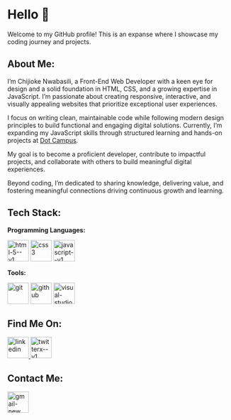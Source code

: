 # Hello 👋

Welcome to my GitHub profile! This is an expanse where I showcase my coding journey and projects.

## About Me:

I’m Chijioke Nwabasili, a Front-End Web Developer with a keen eye for design and a solid foundation in HTML, CSS, and a growing expertise in JavaScript. I’m passionate about creating responsive, interactive, and visually appealing websites that prioritize exceptional user experiences.

 I focus on writing clean, maintainable code while following modern design principles to build functional and engaging digital solutions. Currently, I’m expanding my JavaScript skills through structured learning and hands-on projects at <a href="https://www.linkedin.com/company/dotcampus-co">Dot Campus</a>. 

My goal is to become a proficient developer, contribute to impactful projects, and collaborate with others to build meaningful digital experiences.

Beyond coding, I’m dedicated to sharing knowledge, delivering value, and fostering meaningful connections driving continuous growth and learning.

## Tech Stack:

**Programming Languages:**
 
<img width="48" height="48" src="https://img.icons8.com/color/48/html-5--v1.png" alt="html-5--v1"/> <img width="48" height="48" src="https://img.icons8.com/color/48/css3.png" alt="css3"/> <img width="48" height="48" src="https://img.icons8.com/color/48/javascript--v1.png" alt="javascript--v1"/>

**Tools:**

 <img width="48" height="48" src="https://img.icons8.com/color/48/git.png" alt="git"/> <img width="48" height="48" src="https://img.icons8.com/ios-glyphs/48/github.png" alt="github"/> <img width="48" height="48" src="https://img.icons8.com/color/48/visual-studio-code-2019.png" alt="visual-studio-code-2019"/>

##  Find Me On:

<a href="https://www.linkedin.com/in/chijioke-nwabasili/" target="_blank"> <img width="48" height="48" src="https://img.icons8.com/color/48/linkedin.png" alt="linkedin"/> </a>
<a href="https://www.x.com/CJNwabasili_" target="_blank"> <img width="48" height="48" src="https://img.icons8.com/color/48/twitterx--v1.png" alt="twitterx--v1"/> </a>

## Contact Me:

<a href="mailto:chijioke.nwabasili2021@gmail.com"> <img width="48" height="48" src="https://img.icons8.com/color/48/gmail-new.png" alt="gmail-new"/> </a>



